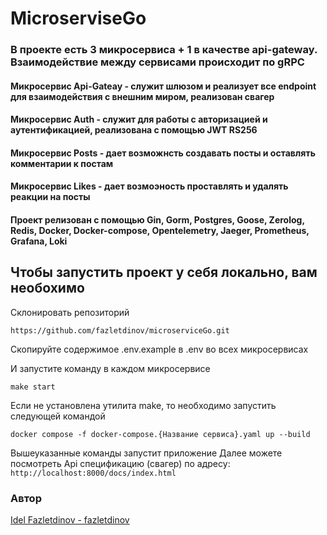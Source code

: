 # MicroserviseGo

### В проекте есть 3 микросервиса + 1 в качестве api-gateway. Взаимодействие между сервисами происходит по gRPC
#### Микросервис Api-Gateay - служит шлюзом и реализует все endpoint для взаимодействия с внешним миром, реализован свагер
#### Микросервис Auth - служит для работы с авторизацией и аутентификацией, реализована с помощью JWT RS256
#### Микросервис Posts - дает возможнсть создавать посты и оставлять комментарии к постам
#### Микросервис Likes - дает возмоэность проставлять и удалять реакции на посты
#### Проект релизован с помощью Gin, Gorm, Postgres, Goose, Zerolog, Redis, Docker, Docker-compose, Opentelemetry, Jaeger, Prometheus, Grafana, Loki

## Чтобы запустить проект у себя локально, вам необохимо
Склонировать репозиторий

`https://github.com/fazletdinov/microserviceGo.git`

Скопируйте содержимое .env.example в .env во всех микросервисах

И запустите команду в каждом микросервисе

```
make start
```
Если не установлена утилита make, то необходимо запустить следующей командой

```
docker compose -f docker-compose.{Название сервиса}.yaml up --build
```
Вышеуказанные команды запустит приложение
Далее можете посмотреть Api спецификацию (свагер) по адресу:
`http://localhost:8000/docs/index.html`

### Автор
[Idel Fazletdinov - fazletdinov](https://github.com/fazletdinov)